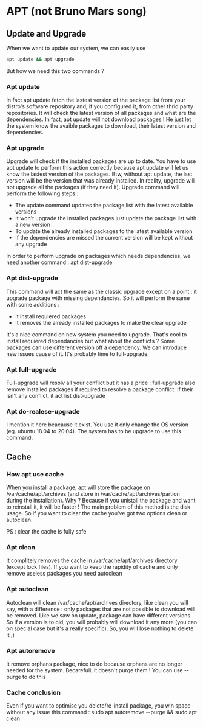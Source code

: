 # APT (not Bruno Mars song)

## Update and Upgrade
When we want to update our system, we can easily use
```bash
apt update && apt upgrade
```
But how we need this two commands ?
### Apt update
In fact apt update fetch the lastest version of the package list from your distro's software repository and, if you configured it, from other thrid party repositories.
It will check the latest version of all packages and what are the dependencies. In fact, apt update will not download packages ! He just let the system know the avaible packages to download, their latest version and dependencies.

### Apt upgrade
Upgrade will check if the installed packages are up to date. You have to use apt update to perform this action correctly because apt update will let us know the lastest version of the packages. 
Btw, without apt update, the last version will be the version that was already installed. In reality, upgrade will not upgrade all the packages (if they need it). Upgrade command will perform the following steps :
- The update command updates the package list with the latest available versions
- It won't upgrade the installed packages just update the package list with a new version
- To update the already installed packages to the latest available version
- If the dependencies are missed the current version will be kept without any upgrade

In order to perform upgrade on packages which needs dependencies, we need another command : apt dist-upgrade

### Apt dist-upgrade
This command will act the same as the classic upgrade except on a point : it upgrade package with missing dependancies. So it will perform the same with some additions :
- It install requiered packages
- It removes the already installed packages to make the clear upgrade

It's a nice command on new system you need to upgrade.
That's cool to install requiered dependancies but what about the conflicts ? Some packages can use different version off a dependency. We can introduce new issues cause of it. It's probably time to full-upgrade.

### Apt full-upgrade
Full-upgrade will resolv all your conflict but it has a price : full-upgrade also remove installed packages if required to resolve a package conflict. If their isn't any conflict, it act list dist-upgrade

### Apt do-realese-upgrade
I mention it here beacause it exist. You use it only change the OS version (eg. ubuntu 18.04 to 20.04). The system has to be upgrade to use this command.

## Cache
### How apt use cache
When you install a package, apt will store the package on /var/cache/apt/archives (and store in /var/cache/apt/archives/partion during the installation). 
Why ? Because if you unistall the package and want to reinstall it, it will be faster ! The main problem of this method is the disk usage. So if you want to clear the cache you've got two options clean or autoclean.

PS : clear the cache is fully safe

### Apt clean
It complitely removes the cache in /var/cache/apt/archives directory (except lock files). If you want to keep the rapidity of cache and only remove useless packages you need autoclean

### Apt autoclean
Autoclean will clean /var/cache/apt/archives directory, like clean you will say, with a difference : only packages that are not possible to download will be removed. 
Like we saw on update, package can have different versions. So if a version is to old, you will probably will download it any more (you can on special case but it's a really specific).
So, you will lose nothing to delete it ;)

### Apt autoremove
It remove orphans package, nice to do because orphans are no longer needed for the system. Becarefull, it doesn't purge them ! You can use --purge to do this

### Cache conclusion
Even if you want to optimise you delete/re-install package, you win space without any issue this command :
sudo apt autoremove --purge && sudo apt clean
